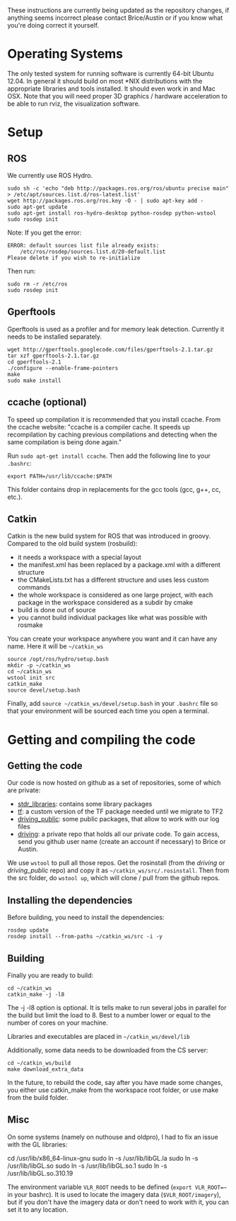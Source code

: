 These instructions are currently being updated as the repository changes, if anything seems incorrect please contact Brice/Austin or if you know what you're doing correct it yourself.

# Operating Systems

The only tested system for running software is currently 64-bit Ubuntu 12.04. In general it should build on most *NIX distributions with the appropriate libraries and tools installed. It should even work in and Mac OSX. Note that you will need proper 3D graphics / hardware acceleration to be able to run rviz, the visualization software.

# Setup

## ROS

We currently use ROS Hydro.

```
sudo sh -c 'echo "deb http://packages.ros.org/ros/ubuntu precise main" > /etc/apt/sources.list.d/ros-latest.list'
wget http://packages.ros.org/ros.key -O - | sudo apt-key add -
sudo apt-get update
sudo apt-get install ros-hydro-desktop python-rosdep python-wstool
sudo rosdep init
```
Note: If you get the error:
```
ERROR: default sources list file already exists:
	/etc/ros/rosdep/sources.list.d/20-default.list
Please delete if you wish to re-initialize
```

Then run:
```
sudo rm -r /etc/ros
sudo rosdep init
```

## Gperftools

Gperftools is used as a profiler and for memory leak detection. Currently it needs to be installed separately.

```
wget http://gperftools.googlecode.com/files/gperftools-2.1.tar.gz
tar xzf gperftools-2.1.tar.gz
cd gperftools-2.1
./configure --enable-frame-pointers
make
sudo make install
```

## ccache (optional)

To speed up compilation it is recommended that you install ccache. From the  ccache website: "ccache is a compiler cache. It speeds up recompilation by caching previous compilations and detecting when the same compilation is being done again."

Run ```sudo apt-get install ccache```. Then add the following line to your ```.bashrc```:

```
export PATH=/usr/lib/ccache:$PATH
```

This folder contains drop in replacements for the gcc tools (gcc, g++, cc, etc.).

## Catkin

Catkin is the new build system for ROS that was introduced in groovy. Compared to the old build system (rosbuild):

* it needs a workspace with a special layout
* the manifest.xml has been replaced by a package.xml with a different structure
* the CMakeLists.txt has a different structure and uses less custom commands
* the whole workspace is considered as one large project, with each package in the workspace considered as a subdir by cmake
* build is done out of source
* you cannot build individual packages like what was possible with rosmake 

You can create your workspace anywhere you want and it can have any name. Here it will be ```~/catkin_ws```

```
source /opt/ros/hydro/setup.bash
mkdir -p ~/catkin_ws
cd ~/catkin_ws
wstool init src
catkin_make
source devel/setup.bash
```

Finally, add ```source ~/catkin_ws/devel/setup.bash``` in your ```.bashrc``` file so that your environment will be sourced each time you open a terminal.

# Getting and compiling the code

## Getting the code

Our code is now hosted on github as a set of repositories, some of which are private:
- [stdr_libraries](https://github.com/StanfordDrivingTeam/stdr_libraries): contains some library packages
- [tf](https://github.com/StanfordDrivingTeam/tf): a custom version of the TF package needed until we migrate to TF2
- [driving_public](https://github.com/StanfordDrivingTeam/driving_public): some public packages, that allow to work with our log files
- [driving](https://github.com/StanfordDrivingTeam/driving): a private repo that holds all our private code. To gain access, send you github user name (create an account if necessary) to Brice or Austin.

We use `wstool` to pull all those repos. Get the rosinstall (from the _driving_ or _driving_public_ repo) and copy it as `~/catkin_ws/src/.rosinstall`. Then from the src folder, do `wstool up`, which will clone / pull from the github repos.

## Installing the dependencies

Before building, you need to install the dependencies:

```
rosdep update
rosdep install --from-paths ~/catkin_ws/src -i -y
```

## Building

Finally you are ready to build:

```
cd ~/catkin_ws
catkin_make -j -l8
```

The -j -l8 option is optional. It is tells make to run several jobs in parallel for the build but limit the load to 8. Best to a number lower or equal to the number of cores on your machine.

Libraries and executables are placed in ```~/catkin_ws/devel/lib```

Additionally, some data needs to be downloaded from the CS server:

```
cd ~/catkin_ws/build
make download_extra_data
```

In the future, to rebuild the code, say after you have made some changes, you either use catkin_make from the workspace root folder, or use make from the build folder.



## Misc

On some systems (namely on nuthouse and oldpro), I had to fix an issue with the GL libraries:

cd /usr/lib/x86_64-linux-gnu
sudo ln -s /usr/lib/libGL.la
sudo ln -s /usr/lib/libGL.so
sudo ln -s /usr/lib/libGL.so.1
sudo ln -s /usr/lib/libGL.so.310.19

The environment variable ```VLR_ROOT``` needs to be defined (```export VLR_ROOT=~``` in your bashrc). It is used to locate the imagery data (```$VLR_ROOT/imagery```), but if you don't have the imagery data or don't need to work with it, you can set it to any location.
